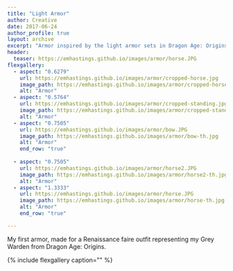 ```yaml
---
title: "Light Armor"
author: Creative
date: 2017-06-24
author_profile: true
layout: archive
excerpt: "Armor inspired by the light armor sets in Dragon Age: Origins."
header:
  teaser: https://emhastings.github.io/images/armor/horse.JPG
flexgallery:
  - aspect: "0.6279"
    url: https://emhastings.github.io/images/armor/cropped-horse.jpg
    image_path: https://emhastings.github.io/images/armor/cropped-horse-th.jpg
    alt: "Armor"  
  - aspect: "0.5764"
    url: https://emhastings.github.io/images/armor/cropped-standing.jpg
    image_path: https://emhastings.github.io/images/armor/cropped-standing-th.jpg
    alt: "Armor"  
  - aspect: "0.7505"
    url: https://emhastings.github.io/images/armor/bow.JPG
    image_path: https://emhastings.github.io/images/armor/bow-th.jpg
    alt: "Armor"     
    end_row: "true"
    
  - aspect: "0.7505"
    url: https://emhastings.github.io/images/armor/horse2.JPG
    image_path: https://emhastings.github.io/images/armor/horse2-th.jpg
    alt: "Armor"  
  - aspect: "1.3333"
    url: https://emhastings.github.io/images/armor/horse.JPG
    image_path: https://emhastings.github.io/images/armor/horse-th.jpg
    alt: "Armor"  
    end_row: "true"

---
```


My first armor, made for a Renaissance faire outfit representing my Grey Warden from Dragon Age: Origins.

{% include flexgallery caption="" %}


